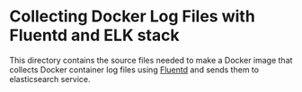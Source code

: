 # Collecting Docker Log Files with Fluentd and ELK stack
This directory contains the source files needed to make a Docker image
that collects Docker container log files using [Fluentd](http://www.fluentd.org/)
and sends them to elasticsearch service.